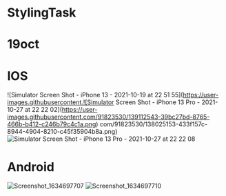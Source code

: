# StylingTask

# 19oct
# IOS
![Simulator Screen Shot - iPhone 13 - 2021-10-19 at 22 51 55](https://user-images.githubusercontent.![Simulator Screen Shot - iPhone 13 Pro - 2021-10-27 at 22 22 02](https://user-images.githubusercontent.com/91823530/139112543-39bc27bd-8765-466b-b412-c246b79c4c1a.png)
com/91823530/138025153-433f157c-8944-4904-8210-c45f35904b8a.png)
![Simulator Screen Shot - iPhone 13 Pro - 2021-10-27 at 22 22 08](https://user-images.githubusercontent.com/91823530/139112586-35bd72e1-edf6-4e2d-8c4b-d92041d14df9.png)

# Android
![Screenshot_1634697707](https://user-images.githubusercontent.com/91823530/138025323-ba742f57-12af-48d9-9935-f1eebfcde724.png)
![Screenshot_1634697710](https://user-images.githubusercontent.com/91823530/138025346-67563d82-3a25-40ee-a424-d0f8cd8022b5.png)
